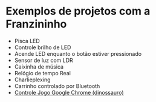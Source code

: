 # Exemplos de projetos com a Franzininho

- Pisca LED
- Controle brilho de LED
- Acende LED enquanto o botão estiver pressionado
- Sensor de luz com LDR
- Caixinha de música
- Relógio de tempo Real
- Charlieplexing
- Carrinho controlado por Bluetooth
- [Controle Jogo Google Chrome (dinossauro)](https://github.com/Franzininho/franzininho-docs/tree/master/05-Exemplos%20de%20projetos/Controle%20Jogo%20Google%20Chrome%20(dinossauro))
